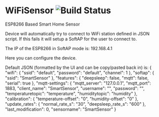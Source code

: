 # WiFiSensor ![Build Status](https://api.travis-ci.org/rjames93/WiFiSensor.svg?branch=master)

ESP8266 Based Smart Home Sensor

Device will automatically try to connect to WiFi station defined in JSON script. If this fails it will setup a SoftAP for the user to connect to. 

The IP of the ESP8266 in SoftAP mode is:
  192.168.4.1
  
Here you can configure the device.

Default JSON (formatted by the UI and can be copy/pasted back in) is:
{
  "wifi": {
    "ssid": "default",
    "password": "default",
    "channel": 1
  },
  "softap": {
    "ssid": "SmartSensor"
  },
  "features": {
    "deepsleep": false,
    "mqtt": false,
    "serial": true
  },
  "mqtt-settings": {
    "mqtt_server": "127.0.0.1",
    "mqtt_port": 1883,
    "client_name": "SmartSensor",
    "username": "",
    "password": "",
    "temperaturetopic": "temperature",
    "humiditytopic": "humidity"
  },
  "calibration": {
    "temperature-offset": "0",
    "humidity-offset": "0"
  },
  "update_rates": {
    "normal_rate_s": "30",
    "deepsleep_rate_s": "600"
  },
  "last_modification": 0,
  "sensorname": "SmartSensor"
}


